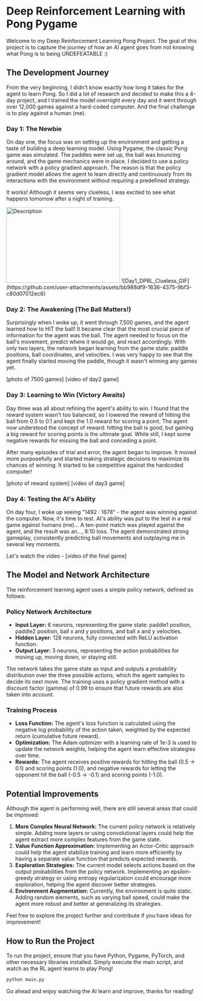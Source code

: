 # Deep Reinforcement Learning with Pong Pygame

Welcome to my Deep Reinforcement Learning Pong Project. 
The goal of this project is to capture the journey of how an AI agent goes from not knowing what Pong is to being UNDEFEATABLE :)

## The Development Journey
From the very beginning, I didn't know exactly how long it takes for the agent to learn Pong. So I did a lot of research and decided to make this a 4-day project, and I trained the model overnight every day and it went through over 12,000 games against a hard-coded computer. And the final challenge is to play against a human (me). 

### Day 1: The Newbie
On day one, the focus was on setting up the environment and getting a taste of building a deep learning model. Using Pygame, the classic Pong game was simulated. The paddles were set up, the ball was bouncing around, and the game mechanics were in place. I decided to use a policy network with a policy gradient approach. The reason is that the policy gradient model allows the agent to learn directly and continuously from its interactions with the environment without requiring a predefined strategy. 

It works! Although it seems very clueless, I was excited to see what happens tomorrow after a night of training.

<img src=![Day1_PDRL](https://github.com/user-attachments/assets/059e1bcc-8242-4b7c-86d1-77637b5e1a11) alt="Description" width="300" height="200">
![Day1_DPRL_Clueless_GIF](https://github.com/user-attachments/assets/bb988df9-1636-4375-9bf3-c80d07012ec6)

### Day 2: The Awakening (The Ball Matters!)
Surprisingly when I woke up, it went through 7,500 games, and the agent learned how to HIT the ball! It became clear that the most crucial piece of information for the agent was the ball. The agent needed to focus on the ball's movement, predict where it would go, and react accordingly. With only two layers, the network began learning from the game state: paddle positions, ball coordinates, and velocities. I was very happy to see that the agent finally started moving the paddle, though it wasn't winning any games yet.

[photo of 7500 games] [video of day2 game]

### Day 3: Learning to Win (Victory Awaits)
Day three was all about refining the agent's ability to win. I found that the reward system wasn't too balanced, so I lowered the reward of hitting the ball from 0.5 to 0.1 and kept the 1.0 reward for scoring a point. The agent now understood the concept of reward: hitting the ball is good, but gaining a big reward for scoring points is the ultimate goal. While still, I kept some negative rewards for missing the ball and conceding a point.

After many episodes of trial and error, the agent began to improve. It moved more purposefully and started making strategic decisions to maximize its chances of winning. It started to be competitive against the hardcoded computer! 

[photo of reward system] [video of day3 game]

### Day 4: Testing the AI's Ability
On day four, I woke up seeing "1492 : 1678" - the agent was winning against the computer. Now, it's time to test. AI's ability was put to the test in a real game against humans (me)...
A ten-point match was played against the agent, and the result was an..., 8:10 loss. The agent demonstrated strong gameplay, consistently predicting ball movements and outplaying me in several key moments.

Let's watch the video - 
[video of the final game]

## The Model and Network Architecture
The reinforcement learning agent uses a simple policy network, defined as follows:

### Policy Network Architecture
- **Input Layer:** 6 neurons, representing the game state: paddle1 position, paddle2 position, ball x and y positions, and ball x and y velocities.
- **Hidden Layer:** 128 neurons, fully connected with ReLU activation function.
- **Output Layer:** 3 neurons, representing the action probabilities for moving up, moving down, or staying still.

The network takes the game state as input and outputs a probability distribution over the three possible actions, which the agent samples to decide its next move. The training uses a policy gradient method with a discount factor (gamma) of 0.99 to ensure that future rewards are also taken into account.

### Training Process
- **Loss Function:** The agent's loss function is calculated using the negative log probability of the action taken, weighted by the expected return (cumulative future reward).
- **Optimization:** The Adam optimizer with a learning rate of 1e-3 is used to update the network weights, helping the agent learn effective strategies over time.
- **Rewards:** The agent receives positive rewards for hitting the ball (0.5 -> 0.1) and scoring points (1.0), and negative rewards for letting the opponent hit the ball (-0.5 -> -0.1) and scoring points (-1.0).

## Potential Improvements
Although the agent is performing well, there are still several areas that could be improved:

1. **More Complex Neural Network:** The current policy network is relatively simple. Adding more layers or using convolutional layers could help the agent extract more complex features from the game state.
2. **Value Function Approximation:** Implementing an Actor-Critic approach could help the agent stabilize training and learn more efficiently by having a separate value function that predicts expected rewards.
3. **Exploration Strategies:** The current model selects actions based on the output probabilities from the policy network. Implementing an epsilon-greedy strategy or using entropy regularization could encourage more exploration, helping the agent discover better strategies.
4. **Environment Augmentation:** Currently, the environment is quite static. Adding random elements, such as varying ball speed, could make the agent more robust and better at generalizing its strategies.

Feel free to explore the project further and contribute if you have ideas for improvement!

## How to Run the Project
To run the project, ensure that you have Python, Pygame, PyTorch, and other necessary libraries installed. Simply execute the main script, and watch as the RL agent learns to play Pong!

```bash
python main.py
```

Go ahead and enjoy watching the AI learn and improve, thanks for reading!

